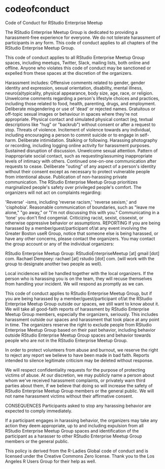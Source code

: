# codeofconduct
Code of Conduct for RStudio Enterprise Meetup

The RStudio Enterprise Meetup Group is dedicated to providing a harassment-free experience for everyone. We do not tolerate harassment of participants in any form. This code of conduct applies to all chapters of the RStudio Enterprise Meetup Group.

This code of conduct applies to all RStudio Enterprise Meetup Group spaces, including meetups, Twitter, Slack, mailing lists, both online and offline. Anyone who violates this code of conduct may be sanctioned or expelled from these spaces at the discretion of the organizers.

Harassment includes:
Offensive comments related to gender, gender identity and expression, sexual orientation, disability, mental illness, neuro(a)typicality, physical appearance, body size, age, race, or religion.
Unwelcome comments regarding a person's lifestyle choices and practices, including those related to food, health, parenting, drugs, and employment.
Deliberate misgendering or use of 'dead' or rejected names.
Gratuitous or off-topic sexual images or behaviour in spaces where they're not appropriate.
Physical contact and simulated physical contact (eg, textual descriptions like "hug" or "backrub") without consent or after a request to stop.
Threats of violence.
Incitement of violence towards any individual, including encouraging a person to commit suicide or to engage in self-harm.
Deliberate intimidation.
Stalking or following.
Harassing photography or recording, including logging online activity for harassment purposes.
Sustained disruption of discussion.
Unwelcome sexual attention.
Pattern of inappropriate social contact, such as requesting/assuming inappropriate levels of intimacy with others.
Continued one-on-one communication after requests to cease.
Deliberate "outing" of any aspect of a person's identity without their consent except as necessary to protect vulnerable people from intentional abuse.
Publication of non-harassing private communication.
The RStudio Enterprise Meetup Group prioritizes marginalized people's safety over privileged people's comfort. The organizers will not act on complaints regarding:

'Reverse' -isms, including 'reverse racism,' 'reverse sexism,' and 'cisphobia'. Reasonable communication of boundaries, such as "leave me alone," "go away," or "I'm not discussing this with you." Communicating in a 'tone' you don't find congenial. Criticizing racist, sexist, cissexist, or otherwise oppressive behavior or assumptions. REPORTING If you are being harassed by a member/guest/participant of/at any event involving the Greater Boston useR Group, notice that someone else is being harassed, or have any other concerns, please contact the organizers. You may contact the group account or any of the individual organizers:

RStudio Enterprise Meetup Group: RStudioEnterpriseMeetup [at] gmail [dot] com. Rachael Dempsey: rachael [at] rstudio [dot] com. (will work with the group to designate another two people as well).

Local incidences will be handled together with the local organizers. If the person who is harassing you is on the team, they will recuse themselves from handling your incident. We will respond as promptly as we can.

This code of conduct applies to RStudio Enterprise Meetup Group, but if you are being harassed by a member/guest/participant of/at the RStudio Enterprise Meetup Group outside our spaces, we still want to know about it. We will take all good-faith reports of harassment by RStudio Enterprise Meetup Group members, especially the organizers, seriously. This includes harassment outside our spaces and harassment that took place at any point in time. The organizers reserve the right to exclude people from RStudio Enterprise Meetup Group based on their past behavior, including behavior outside RStudio Enterprise Meetup Group spaces and behavior towards people who are not in the RStudio Enterprise Meetup Group.

In order to protect volunteers from abuse and burnout, we reserve the right to reject any report we believe to have been made in bad faith. Reports intended to silence legitimate criticism may be deleted without response.

We will respect confidentiality requests for the purpose of protecting victims of abuse. At our discretion, we may publicly name a person about whom we've received harassment complaints, or privately warn third parties about them, if we believe that doing so will increase the safety of RStudio Enterprise Meetup Group members or the general public. We will not name harassment victims without their affirmative consent.

CONSEQUENCES Participants asked to stop any harassing behavior are expected to comply immediately.

If a participant engages in harassing behavior, the organizers may take any action they deem appropriate, up to and including expulsion from all RStudio Enterprise Meetup Group spaces and identification of the participant as a harasser to other RStudio Enterprise Meetup Group members or the general public.

This policy is derived from the R-Ladies Global code of conduct and is licensed under the Creative Commons Zero license. Thank you to the Los Angeles R Users Group for their help as well.
